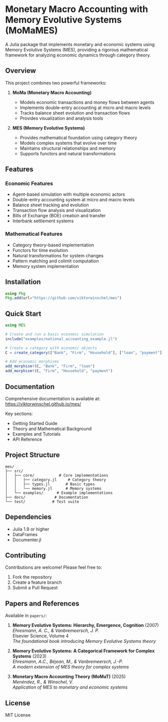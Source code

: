 # Monetary Macro Accounting with Memory Evolutive Systems (MoMaMES)

A Julia package that implements monetary and economic systems using Memory Evolutive Systems (MES), providing a rigorous mathematical framework for analyzing economic dynamics through category theory.

## Overview

This project combines two powerful frameworks:

1. **MoMa (Monetary Macro Accounting)**
   - Models economic transactions and money flows between agents
   - Implements double-entry accounting at micro and macro levels
   - Tracks balance sheet evolution and transaction flows
   - Provides visualization and analysis tools

2. **MES (Memory Evolutive Systems)**
   - Provides mathematical foundation using category theory
   - Models complex systems that evolve over time
   - Maintains structural relationships and memory
   - Supports functors and natural transformations

## Features

### Economic Features
- Agent-based simulation with multiple economic actors
- Double-entry accounting system at micro and macro levels
- Balance sheet tracking and evolution
- Transaction flow analysis and visualization
- Bills of Exchange (BOE) creation and transfer
- Interbank settlement systems

### Mathematical Features
- Category theory-based implementation
- Functors for time evolution
- Natural transformations for system changes
- Pattern matching and colimit computation
- Memory system implementation

## Installation

```julia
using Pkg
Pkg.add(url="https://github.com/viktorwinschel/mes")
```

## Quick Start

```julia
using MES

# Create and run a basic economic simulation
include("examples/national_accounting_example.jl")

# Create a category with economic objects
C = create_category(["Bank", "Firm", "Household"], ["loan", "payment"])

# Add economic morphisms
add_morphism!(C, "Bank", "Firm", "loan")
add_morphism!(C, "Firm", "Household", "payment")
```

## Documentation

Comprehensive documentation is available at:
https://viktorwinschel.github.io/mes/

Key sections:
- Getting Started Guide
- Theory and Mathematical Background
- Examples and Tutorials
- API Reference

## Project Structure

```
mes/
├── src/
│   ├── core/           # Core implementations
│   │   ├── category.jl     # Category theory
│   │   ├── types.jl       # Basic types
│   │   └── memory.jl      # Memory systems
│   └── examples/      # Example implementations
├── docs/             # Documentation
└── test/            # Test suite
```

## Dependencies

- Julia 1.9 or higher
- DataFrames
- Documenter.jl

## Contributing

Contributions are welcome! Please feel free to:
1. Fork the repository
2. Create a feature branch
3. Submit a Pull Request

## Papers and References

Available in `papers/`:
1. **Memory Evolutive Systems: Hierarchy, Emergence, Cognition** (2007)  
   *Ehresmann, A. C., & Vanbremeersch, J. P.*  
   Elsevier Science, Volume 4  
   *The foundational book introducing Memory Evolutive Systems theory*

2. **Memory Evolutive Systems: A Categorical Framework for Complex Systems** (2023)  
   *Ehresmann, A.C., Béjean, M., & Vanbremeersch, J.-P.*  
   *A modern extension of MES theory for complex systems*

3. **Monetary Macro Accounting Theory (MoMaT)** (2025)  
   *Menéndez, R., & Winschel, V.*  
   *Application of MES to monetary and economic systems*

## License

MIT License 